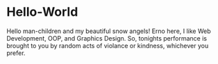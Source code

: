 # Hello-World

Hello man-children and my beautiful snow angels!
Erno here, I like Web Development, OOP, and Graphics Design. So, tonights performance is brought to you by random acts of violance or kindness, whichever you prefer.
